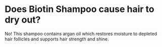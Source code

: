 # Does Biotin Shampoo cause hair to dry out?

No! This shampoo contains argan oil which restores moisture to depleted hair follicles and supports hair strength and shine.